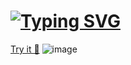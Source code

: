 # <a href="https://git.io/typing-svg"><img src="https://readme-typing-svg.demolab.com?font=Fira+Code&size=30&pause=1000&width=435&lines=JS-Game-Engine" alt="Typing SVG" /></a>
[Try it 🦋](https://github.com/sara-gaballa/JS-Game-Engine)
![image](https://github.com/sara-gaballa/JS-Game-Engine/assets/96298154/94c9c31d-2e39-4605-b6da-c762a21814bd)


